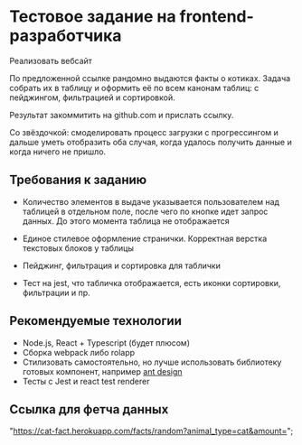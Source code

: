 # Тестовое задание на frontend-разработчика

Реализовать вебсайт

По предложенной ссылке рандомно выдаются факты о котиках.
Задача собрать их в таблицу и оформить её по всем канонам таблиц: с пейджингом, фильтрацией и сортировкой.

Результат закоммитить на github.com и прислать ссылку.

Со звёздочкой: смоделировать процесс загрузки с прогрессингом и дальше уметь отобразить оба случая, 
когда удалось получить данные и когда ничего не пришло.


## Требования к заданию

* Количество элементов в выдаче указывается пользователем над таблицей в отдельном поле, 
  после чего по кнопке идет запрос данных. До этого момента таблица не отображается

* Единое стилевое оформление странички. Корректная верстка текстовых блоков у таблицы 

* Пейджинг, фильтрация и сортировка для таблички

* Тест на jest, что табличка отображается, есть иконки сортировки, фильтрации и пр.


## Рекомендуемые технологии

* Node.js, React + Typescript (будет плюсом)
* Сборка webpack либо rolapp
* Стилизовать самостоятельно, но лучше использовать библиотеку готовых компонент, например [ant design](https://ant.design/components/overview/)
* Тесты с Jest и react test renderer

## Ссылка для фетча данных

"https://cat-fact.herokuapp.com/facts/random?animal_type=cat&amount=";
